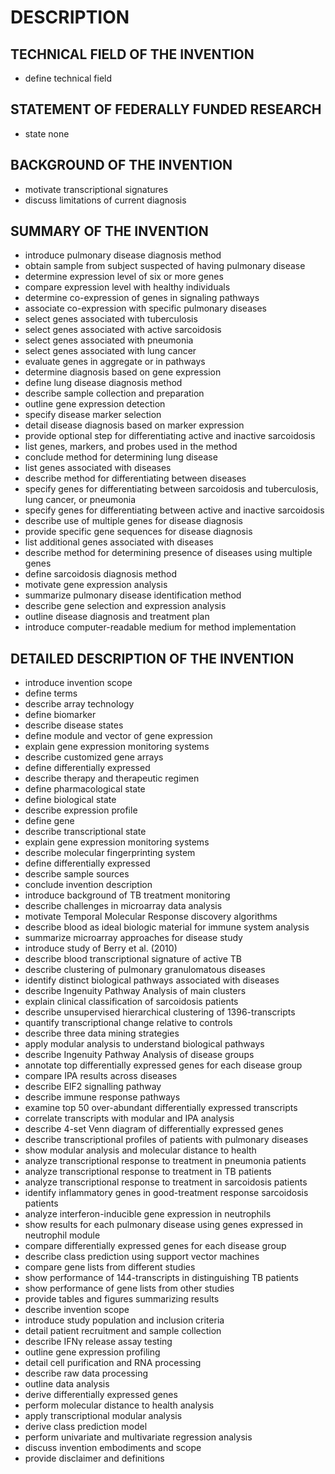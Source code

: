 # DESCRIPTION

## TECHNICAL FIELD OF THE INVENTION

- define technical field

## STATEMENT OF FEDERALLY FUNDED RESEARCH

- state none

## BACKGROUND OF THE INVENTION

- motivate transcriptional signatures
- discuss limitations of current diagnosis

## SUMMARY OF THE INVENTION

- introduce pulmonary disease diagnosis method
- obtain sample from subject suspected of having pulmonary disease
- determine expression level of six or more genes
- compare expression level with healthy individuals
- determine co-expression of genes in signaling pathways
- associate co-expression with specific pulmonary diseases
- select genes associated with tuberculosis
- select genes associated with active sarcoidosis
- select genes associated with pneumonia
- select genes associated with lung cancer
- evaluate genes in aggregate or in pathways
- determine diagnosis based on gene expression
- define lung disease diagnosis method
- describe sample collection and preparation
- outline gene expression detection
- specify disease marker selection
- detail disease diagnosis based on marker expression
- provide optional step for differentiating active and inactive sarcoidosis
- list genes, markers, and probes used in the method
- conclude method for determining lung disease
- list genes associated with diseases
- describe method for differentiating between diseases
- specify genes for differentiating between sarcoidosis and tuberculosis, lung cancer, or pneumonia
- specify genes for differentiating between active and inactive sarcoidosis
- describe use of multiple genes for disease diagnosis
- provide specific gene sequences for disease diagnosis
- list additional genes associated with diseases
- describe method for determining presence of diseases using multiple genes
- define sarcoidosis diagnosis method
- motivate gene expression analysis
- summarize pulmonary disease identification method
- describe gene selection and expression analysis
- outline disease diagnosis and treatment plan
- introduce computer-readable medium for method implementation

## DETAILED DESCRIPTION OF THE INVENTION

- introduce invention scope
- define terms
- describe array technology
- define biomarker
- describe disease states
- define module and vector of gene expression
- explain gene expression monitoring systems
- describe customized gene arrays
- define differentially expressed
- describe therapy and therapeutic regimen
- define pharmacological state
- define biological state
- describe expression profile
- define gene
- describe transcriptional state
- explain gene expression monitoring systems
- describe molecular fingerprinting system
- define differentially expressed
- describe sample sources
- conclude invention description
- introduce background of TB treatment monitoring
- describe challenges in microarray data analysis
- motivate Temporal Molecular Response discovery algorithms
- describe blood as ideal biologic material for immune system analysis
- summarize microarray approaches for disease study
- introduce study of Berry et al. (2010)
- describe blood transcriptional signature of active TB
- describe clustering of pulmonary granulomatous diseases
- identify distinct biological pathways associated with diseases
- describe Ingenuity Pathway Analysis of main clusters
- explain clinical classification of sarcoidosis patients
- describe unsupervised hierarchical clustering of 1396-transcripts
- quantify transcriptional change relative to controls
- describe three data mining strategies
- apply modular analysis to understand biological pathways
- describe Ingenuity Pathway Analysis of disease groups
- annotate top differentially expressed genes for each disease group
- compare IPA results across diseases
- describe EIF2 signalling pathway
- describe immune response pathways
- examine top 50 over-abundant differentially expressed transcripts
- correlate transcripts with modular and IPA analysis
- describe 4-set Venn diagram of differentially expressed genes
- describe transcriptional profiles of patients with pulmonary diseases
- show modular analysis and molecular distance to health
- analyze transcriptional response to treatment in pneumonia patients
- analyze transcriptional response to treatment in TB patients
- analyze transcriptional response to treatment in sarcoidosis patients
- identify inflammatory genes in good-treatment response sarcoidosis patients
- analyze interferon-inducible gene expression in neutrophils
- show results for each pulmonary disease using genes expressed in neutrophil module
- compare differentially expressed genes for each disease group
- describe class prediction using support vector machines
- compare gene lists from different studies
- show performance of 144-transcripts in distinguishing TB patients
- show performance of gene lists from other studies
- provide tables and figures summarizing results
- describe invention scope
- introduce study population and inclusion criteria
- detail patient recruitment and sample collection
- describe IFNγ release assay testing
- outline gene expression profiling
- detail cell purification and RNA processing
- describe raw data processing
- outline data analysis
- derive differentially expressed genes
- perform molecular distance to health analysis
- apply transcriptional modular analysis
- derive class prediction model
- perform univariate and multivariate regression analysis
- discuss invention embodiments and scope
- provide disclaimer and definitions

